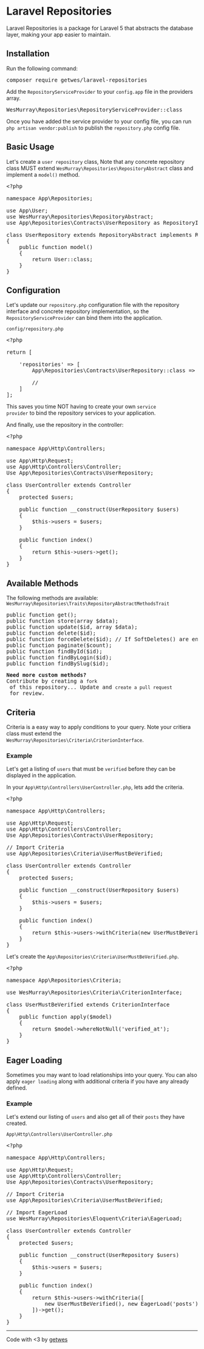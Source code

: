 # Laravel Repositories
Laravel Repositories is a package for Laravel 5 that abstracts the database layer, making your app easier to maintain.


## Installation
Run the following command:

<pre>
composer require getwes/laravel-repositories
</pre>

Add the <code>RepositoryServiceProvider</code> to your <code>config.app</code> file in the providers array.

<pre>
WesMurray\Repositories\RepositoryServiceProvider::class
</pre>

Once you have added the service provider to your config file, you can run <code>php artisan vendor:publish</code> to publish the <code>repository.php</code> config file.

## Basic Usage
Let's create a <code>user repository</code> class, Note that any concrete repository class MUST extend <code>WesMurray\Repositories\RepositoryAbstract</code> class and implement a <code>model()</code> method.

<pre>
&lt?php

namespace App\Repositories;

use App\User;
use WesMurray\Repositories\RepositoryAbstract;
use App\Repositories\Contracts\UserRepository as RepositoryInterface;

class UserRepository extends RepositoryAbstract implements RepositoryInterface
{
    public function model()
    {
        return User::class;
    }
}
</pre>

## Configuration

Let's update our <code>repository.php</code> configuration file with the repository interface and concrete repository implementation, so the <code>RepositoryServiceProvider</code> can bind them into the application.

<code>config/repository.php</code>
<pre>
&lt?php

return [

    'repositories' => [
        App\Repositories\Contracts\UserRepository::class => App\Repositories\UserRepository::class
        
        //
    ]
];
</pre>

This saves you time NOT having to create your own <code>service provider</code> to bind the repository services to your application.

And finally, use the repository in the controller:
<pre>
&lt?php

namespace App\Http\Controllers;

use App\Http\Request;
use App\Http\Controllers\Controller;
Use App\Repositories\Contracts\UserRepository;

class UserController extends Controller
{
    protected $users;
    
    public function __construct(UserRepository $users)
    {
        $this->users = $users;
    }
    
    public function index()
    {
        return $this->users->get();
    }
}
</pre>

## Available Methods
The following methods are available:
<br>
<code>WesMurray\Repositories\Traits\RepositoryAbstractMethodsTrait</code>

<pre>
public function get();
public function store(array $data);
public function update($id, array $data);
public function delete($id);
public function forceDelete($id); // If SoftDeletes() are enabled.
public function paginate($count);
public function findById($id);
public function findByLogin($id);
public function findBySlug($id);
</pre>

<pre>
<strong>Need more custom methods?</strong>
Contribute by creating a <code>fork</code> of this repository... Update and <code>create a pull request</code> for review.
</pre>

## Criteria
Criteria is a easy way to apply conditions to your query. Note your critiera class must extend the <code>WesMurray\Repositories\Criteria\CriterionInterface</code>.

### Example
Let's get a listing of `users` that must be `verified` before they can be displayed in the application.

In your <code>App\Http\Controllers\UserController.php</code>, lets add the criteria.

<pre>
&lt?php

namespace App\Http\Controllers;

use App\Http\Request;
use App\Http\Controllers\Controller;
Use App\Repositories\Contracts\UserRepository;

// Import Criteria
use App\Repositories\Criteria\UserMustBeVerified;

class UserController extends Controller
{
    protected $users;
    
    public function __construct(UserRepository $users)
    {
        $this->users = $users;
    }
    
    public function index()
    {
        return $this->users->withCriteria(new UserMustBeVerified())->get();
    }
}
</pre>

Let's create the <code>App\Repositories\Criteria\UserMustBeVerified.php</code>.

<pre>
&lt?php

namespace App\Repositories\Criteria;

use WesMurray\Repositories\Criteria\CriterionInterface;

class UserMustBeVerified extends CriterionInterface
{
    public function apply($model)
    {
        return $model->whereNotNull('verified_at');
    }
}
</pre>

## Eager Loading
Sometimes you may want to load relationships into your query. You can also apply `eager loading` along with additional criteria if you have any already defined.

### Example
Let's extend our listing of `users` and also get all of their `posts` they have created.

<code>App\Http\Controllers\UserController.php</code>

<pre>
&lt?php

namespace App\Http\Controllers;

use App\Http\Request;
use App\Http\Controllers\Controller;
Use App\Repositories\Contracts\UserRepository;

// Import Criteria
use App\Repositories\Criteria\UserMustBeVerified;

// Import EagerLoad
use WesMurray\Repositories\Eloquent\Criteria\EagerLoad;

class UserController extends Controller
{
    protected $users;
    
    public function __construct(UserRepository $users)
    {
        $this->users = $users;
    }
    
    public function index()
    {
        return $this->users->withCriteria([
            new UserMustBeVerified(), new EagerLoad('posts')
        ])->get();
    }
}
</pre>

<hr>

Code with <3 by <a href="https://github.com/getwes">getwes</a>
